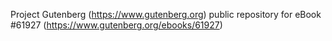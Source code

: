 Project Gutenberg (https://www.gutenberg.org) public repository for eBook #61927 (https://www.gutenberg.org/ebooks/61927)

